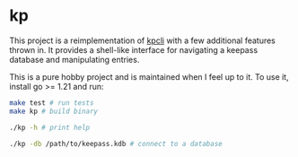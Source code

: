 # kp
This project is a reimplementation of [kpcli](http://kpcli.sourceforge.net/) with a few additional features thrown in.  It provides a shell-like interface for navigating a keepass database and manipulating entries.

This is a pure hobby project and is maintained when I feel up to it. To use it, install go >= 1.21 and run:

```sh
make test # run tests
make kp # build binary

./kp -h # print help

./kp -db /path/to/keepass.kdb # connect to a database
```
